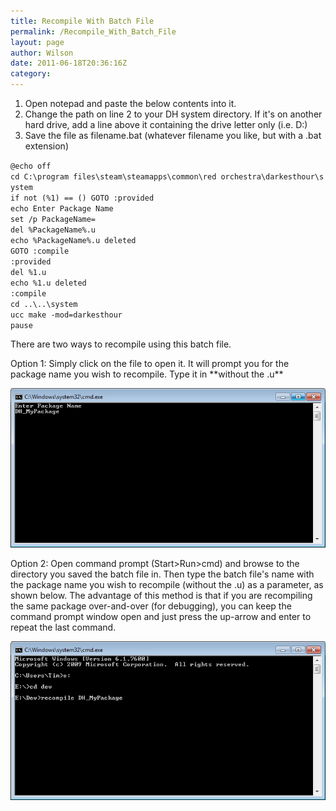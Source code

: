 ```yaml
---
title: Recompile With Batch File
permalink: /Recompile_With_Batch_File
layout: page
author: Wilson
date: 2011-06-18T20:36:16Z
category: 
---
```

1.  Open notepad and paste the below contents into it.
2.  Change the path on line 2 to your DH system directory. If it's on
    another hard drive, add a line above it containing the drive letter
    only (i.e. D:)
3.  Save the file as filename.bat (whatever filename you like, but with
    a .bat extension)

`@echo off`  
`cd C:\program files\steam\steamapps\common\red orchestra\darkesthour\system`  
`if not (%1) == () GOTO :provided`  
`echo Enter Package Name`  
`set /p PackageName=`  
`del %PackageName%.u`  
`echo %PackageName%.u deleted`  
`GOTO :compile`  
`:provided`  
`del %1.u`  
`echo %1.u deleted`  
`:compile`  
`cd ..\..\system`  
`ucc make -mod=darkesthour`  
`pause`

There are two ways to recompile using this batch file.

Option 1: Simply click on the file to open it. It will prompt you for
the package name you wish to recompile. Type it in \*\*without the
.u\*\*

![Rcmp1.png](images/Rcmp1.png "Rcmp1.png")

Option 2: Open command prompt (Start\>Run\>cmd) and browse to the
directory you saved the batch file in. Then type the batch file's name
with the package name you wish to recompile (without the .u) as a
parameter, as shown below. The advantage of this method is that if you
are recompiling the same package over-and-over (for debugging), you can
keep the command prompt window open and just press the up-arrow and
enter to repeat the last command.

![Rcmp2.png](images/Rcmp2.png "Rcmp2.png")

